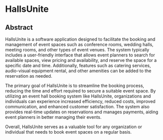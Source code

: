 <!DOCTYPE html>
<html lang="en">
<head>
    <meta charset="UTF-8">
    <meta name="viewport" content="width=device-width, initial-scale=1.0">
   
</head>
<body>
    <h1>HallsUnite</h1>
    <h2>Abstract</h2>
    <p>HallsUnite is a software application designed to facilitate the booking and management of event spaces such as conference rooms, wedding halls, meeting rooms, and other types of event venues. The system typically includes a user-friendly interface that allows event planners to search for available spaces, view pricing and availability, and reserve the space for a specific date and time. Additionally, features such as catering services, audio-visual equipment rental, and other amenities can be added to the reservation as needed.</p>
    <p>The primary goal of HallsUnite is to streamline the booking process, reducing the time and effort required to secure a suitable event space. By utilizing an event hall booking system like HallsUnite, organizations and individuals can experience increased efficiency, reduced costs, improved communication, and enhanced customer satisfaction. The system also provides real-time updates on reservations and manages payments, aiding event planners in better managing their events.</p>
    <p>Overall, HallsUnite serves as a valuable tool for any organization or individual that needs to book event spaces on a regular basis.</p>

    
</body>
</html>
